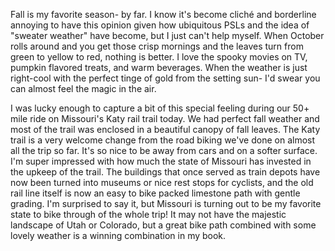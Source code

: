 Fall is my favorite season- by far.  I know it's become cliché and borderline annoying to have this opinion given how ubiquitous PSLs and the idea of "sweater weather" have become, but I just can't help myself.  When October rolls around and you get those crisp mornings and the leaves turn from green to yellow to red, nothing is better.  I love the spooky movies on TV, pumpkin flavored treats, and warm beverages.  When the weather is just right-cool with the perfect tinge of gold from the setting sun- I'd swear you can almost feel the magic in the air.  

I was lucky enough to capture a bit of this special feeling during our 50+ mile ride on Missouri's Katy rail trail today.  We had perfect fall weather and most of the trail was enclosed in a beautiful canopy of fall leaves.  The Katy trail is a very welcome change from the road biking we've done on almost all the trip so far.  It's so nice to be away from cars and on a softer surface.  I'm super impressed with how much the state of Missouri has invested in the upkeep of the trail.  The buildings that once served as train depots have now been turned into museums or nice rest stops for cyclists, and the old rail line itself is now an easy to bike packed limestone path with gentle grading.  I'm surprised to say it, but Missouri is turning out to be my favorite state to bike through of the whole trip!  It may not have the majestic landscape of Utah or Colorado, but a great bike path combined with some lovely weather is a winning combination in my book.


